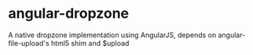 angular-dropzone
================

A native dropzone implementation using AngularJS, depends on
angular-file-upload's html5 shim and $upload
